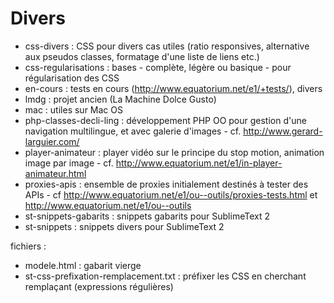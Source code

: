 Divers
========

* css-divers : CSS pour divers cas utiles (ratio responsives, alternative aux pseudos classes, formatage d'une liste de liens etc.)
* css-regularisations : bases - complète, légère ou basique - pour régularisation des CSS
* en-cours : tests en cours (http://www.equatorium.net/e1/+tests/), divers
* lmdg : projet ancien (La Machine Dolce Gusto)
* mac : utiles sur Mac OS
* php-classes-decli-ling : développement PHP OO pour gestion d'une navigation multilingue, et avec galerie d'images - cf. http://www.gerard-larguier.com/
* player-animateur : player vidéo sur le principe du stop motion, animation image par image - cf. http://www.equatorium.net/e1/in-player-animateur.html
* proxies-apis : ensemble de proxies initialement destinés à tester des APIs - cf http://www.equatorium.net/e1/ou--outils/proxies-tests.html et http://www.equatorium.net/e1/ou--outils
* st-snippets-gabarits : snippets gabarits pour SublimeText 2
* st-snippets : snippets divers pour SublimeText 2

fichiers :

* modele.html : gabarit vierge
* st-css-prefixation-remplacement.txt : préfixer les CSS en cherchant remplaçant (expressions régulières)
 

